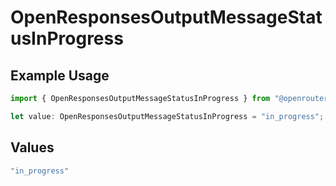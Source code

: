 # OpenResponsesOutputMessageStatusInProgress

## Example Usage

```typescript
import { OpenResponsesOutputMessageStatusInProgress } from "@openrouter/sdk/models";

let value: OpenResponsesOutputMessageStatusInProgress = "in_progress";
```

## Values

```typescript
"in_progress"
```